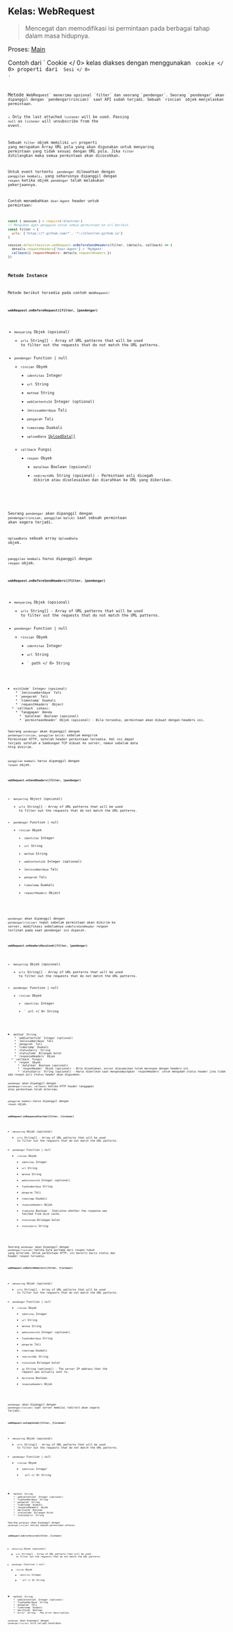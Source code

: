 ## Kelas: WebRequest

> Mencegat dan memodifikasi isi permintaan pada berbagai tahap dalam masa hidupnya.

Proses: [Main](../glossary.md#main-process)

Contoh dari ` Cookie </ 0> kelas diakses dengan menggunakan <code> cookie </ 0> properti dari <code> Sesi </ 0> .</p>

<p>Metode <code>WebRequest` menerima opsional `filter` dan seorang `pendengar`. Seorang `pendengar` akan dipanggil dengan `pendengar(rincian)` saat API sudah terjadi. Sebuah `rincian` objek menjelaskan permintaan.

⚠️ Only the last attached `listener` will be used. Passing `null` as `listener` will unsubscribe from the event.

Sebuah `filter` objek memiliki `url` properti yang merupakan Array URL pola yang akan digunakan untuk menyaring permintaan yang tidak sesuai dengan URL pola. Jika `filter` dihilangkan maka semua permintaan akan dicocokkan.

Untuk event tertentu ` pendengar` dilewatkan dengan `panggilan kembali`, yang seharusnya dipanggil dengan `respon` ketika objek `pendengar` telah melakukan pekerjaannya.

Contoh menambahkan `User-Agent` header untuk permintaan:

```javascript
const { session } = require('electron')
// Mengubah agen pengguna untuk semua permintaan ke url berikut.
const filter = {
  urls: ['https://*.github.com/*', '*://electron.github.io']
}

session.defaultSession.webRequest.onBeforeSendHeaders(filter, (details, callback) => {
  details.requestHeaders['User-Agent'] = 'MyAgent'
  callback({ requestHeaders: details.requestHeaders })
})
```

### Metode Instance

Metode berikut tersedia pada contoh `WebRequest`:

#### `webRequest.onBeforeRequest([filter, ]pendengar)`

* `menyaring` Objek (opsional) 
  * `urls` String[] - Array of URL patterns that will be used to filter out the requests that do not match the URL patterns.
* `pendengar` Function | null 
  * `rincian` Obyek 
    * `identitas` Integer
    * `url` String
    * `method` String
    * `webContentsId` Integer (optional)
    * `Jenissumberdaya` Tali
    * `pengarah` Tali
    * `timestamp` Duakali
    * `uploadData` [UploadData[]](structures/upload-data.md)
  * `callback` Fungsi 
    * `respon` Obyek 
      * `batalkan` Boolean (opsional)
      * `redirectURL` String (opsional) - Permintaan asli dicegah dikirim atau diselesaikan dan diarahkan ke URL yang diberikan.

Seorang `pendengar` akan dipanggil dengan `pendengar(rincian, panggilan balik)` saat sebuah permintaan akan segera terjadi.

`UploadData` sebuah array `UploadData` objek.

`panggilan kembali` harus dipanggil dengan `respon` objek.

#### `webRequest.onBeforeSendHeaders([filter, ]pendengar)`

* `menyaring` Objek (opsional) 
  * `urls` String[] - Array of URL patterns that will be used to filter out the requests that do not match the URL patterns.
* `pendengar` Function | null 
  * `rincian` Obyek 
    * `identitas` Integer
    * `url` String
    * ` path </ 0>  String</li>
<li><code>exitCode` Integer (opsional)
    * `Jenissumberdaya` Tali
    * `pengarah` Tali
    * `timestamp` Duakali
    * `requestHeaders` Object
  * `callback` Lokasi: 
    * `Tanggapan` Benda 
      * `batalkan` Boolean (opsional)
      * `permintaanHeader` Objek (opsional) - Bila tersedia, permintaan akan dibuat dengan headers ini.

Seorang `pendengar` akan dipanggil dengan `pendengar(rincian, panggilan balik)` sebelum mengirim Permintaan HTTP, setelah header permintaan tersedia. Hal ini dapat terjadi setelah a Sambungan TCP dibuat ke server, namun sebelum data http dikirim.

`panggilan kembali` harus dipanggil dengan `respon` objek.

#### `webRequest.onSendHeaders([filter, ]pendengar)`

* `menyaring` Object (opsional) 
  * `urls` String[] - Array of URL patterns that will be used to filter out the requests that do not match the URL patterns.
* `pendengar` Function | null 
  * `rincian` Obyek 
    * `identitas` Integer
    * `url` String
    * `method` String
    * `webContentsId` Integer (optional)
    * `Jenissumberdaya` Tali
    * `pengarah` Tali
    * `timestamp` Duakali
    * `requestHeaders` Object

`pendengar` akan dipanggil dengan `pendengar(rincian)` tepat sebelum permintaan akan dikirim ke server, modifikasi sebelumnya `onBeforeSendHeader` respon terlihat pada saat pendengar ini dipecat.

#### `webRequest.onHeadersReceived([filter, ]pendengar)`

* `menyaring` Objek (opsional) 
  * `urls` String[] - Array of URL patterns that will be used to filter out the requests that do not match the URL patterns.
* `pendengar` Function | null 
  * `rincian` Obyek 
    * `identitas` Integer
    * ` url </ 0> String</li>
<li><code>method` String
    * `webContentsId` Integer (optional)
    * `Jenissumberdaya` Tali
    * `pengarah` Tali
    * `timestamp` Duakali
    * `statusGaris` String
    * `statusCode` Bilangan bulat
    * `responseHeaders` Objek
  * `callback` Fungsi 
    * `respon` Obyek 
      * `batalkan` Boolean (opsional)
      * `responHeader` Objek (opsional) - Bila disediakan, server diasumsikan telah merespon dengan headers ini.
      * `statusGaris` String (opsional) - Harus diberikan saat mengesampingkan `responHeaders` untuk mengubah status header jika tidak ada respon asli status header akan digunakan.

`pendengar` akan dipanggil dengan `pendengar(rincian, callback)` ketika HTTP header tanggapan atas permintaan telah diterima.

`panggilan kembali` harus dipanggil dengan `respon` objek.

#### `webRequest.onResponseStarted([filter, ]listener)`

* `menyaring` Objek (opsional) 
  * `urls` String[] - Array of URL patterns that will be used to filter out the requests that do not match the URL patterns.
* `pendengar` Function | null 
  * `rincian` Obyek 
    * `identitas` Integer
    * `url` String
    * `method` String
    * `webContentsId` Integer (optional)
    * `TipeSumberdaya` String
    * `pengarah` Tali
    * `timestamp` Duakali
    * `responseHeaders` Objek
    * `fromCache` Boolean - Indicates whether the response was fetched from disk cache.
    * `statusCode` Bilangan bulat
    * `statusGaris` String

Seorang `pendengar` akan dipanggil dengan `pendengar(rincian)` ketika byte pertama dari respon tubuh yang diterima. Untuk permintaan HTTP, ini berarti baris status dan header respon tersedia.

#### `webRequest.onBeforeRedirect([filter, ]listener)`

* `menyaring` Objek (opsional) 
  * `urls` String[] - Array of URL patterns that will be used to filter out the requests that do not match the URL patterns.
* `pendengar` Function | null 
  * `rincian` Obyek 
    * `identitas` Integer
    * `url` String
    * `method` String
    * `webContentsId` Integer (optional)
    * `TipeSumberdaya` String
    * `pengarah` Tali
    * `timestamp` Duakali
    * `redirectURL` String
    * `statusCode` Bilangan bulat
    * `ip` String (optional) - The server IP address that the request was actually sent to.
    * `dariCache` Boolean
    * `responseHeaders` Objek

`pendengar` akan dipanggil dengan `pendengar(rincian)` saat server memulai redirect akan segera terjadi.

#### `webRequest.onCompleted([filter, ]listener)`

* `menyaring` Objek (opsional) 
  * `urls` String[] - Array of URL patterns that will be used to filter out the requests that do not match the URL patterns.
* `pendengar` Function | null 
  * `rincian` Obyek 
    * `identitas` Integer
    * ` url </ 0> String</li>
<li><code>method` String
    * `webContentsId` Integer (optional)
    * `TipeSumberdaya` String
    * `pengarah` String
    * `timestamp` Duakali
    * `responseHeaders` Objek
    * `dariCache` Boolean
    * `statusCode` Bilangan bulat
    * `statusGaris` String

Seorang `pendengar` akan dipanggil dengan `pendengar(rincian)` ketika sebuah permintaan selesai.

#### `webRequest.onErrorOccurred([filter, ]listener)`

* `menyaring` Objek (opsional) 
  * `urls` String[] - Array of URL patterns that will be used to filter out the requests that do not match the URL patterns.
* `pendengar` Function | null 
  * `rincian` Obyek 
    * `identitas` Integer
    * ` url </ 0> String</li>
<li><code>method` String
    * `webContentsId` Integer (optional)
    * `TipeSumberdaya` String
    * `pengarah` Tali
    * `timestamp` Duakali
    * `dariCache` Boolean
    * `error` String - The error description.

`pendengar` akan dipanggil dengan `pendengar(rincian)` bila terjadi kesalahan.